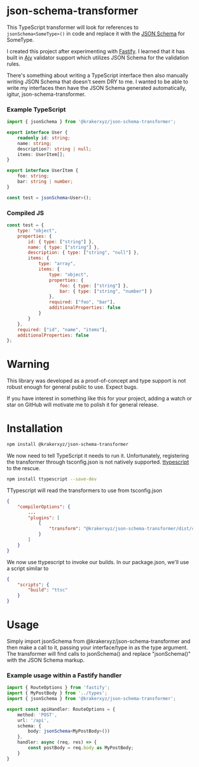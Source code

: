 
# json-schema-transformer
This TypeScript transformer will look for references to `jsonSchema<SomeType>()` in code and replace it with the [JSON Schema](https://json-schema.org/) for SomeType.

I created this project after experimenting with [Fastify](https://www.fastify.io/). I learned that it has built in [Ajv](https://ajv.js.org/) validator support which utilizes JSON Schema for the validation rules.

There's something about writing a TypeScript interface then also manually writing JSON Schema that doesn't seem DRY to me. I wanted to be able to write my interfaces then have the JSON Schema generated automatically, igitur, json-schema-transformer.

### Example TypeScript
```typescript
import { jsonSchema } from '@krakerxyz/json-schema-transformer';

export interface User {
    readonly id: string;
    name: string;
    description?: string | null;
    items: UserItem[];
}

export interface UserItem {
    foo: string;
    bar: string | number;
}

const test = jsonSchema<User>();
```

### Compiled JS
```javascript
const test = { 
    type: "object", 
    properties: { 
        id: { type: ["string"] }, 
        name: { type: ["string"] }, 
        description: { type: ["string", "null"] }, 
        items: { 
            type: "array", 
            items: { 
                type: "object", 
                properties: { 
                    foo: { type: ["string"] }, 
                    bar: { type: ["string", "number"] } 
                }, 
                required: ["foo", "bar"], 
                additionalProperties: false 
            } 
        } 
    }, 
    required: ["id", "name", "items"], 
    additionalProperties: false 
};
```

# Warning
This library was developed as a proof-of-concept and type support is not robust enough for general public to use. Expect bugs.

If you have interest in something like this for your project, adding a watch or star on GitHub will motivate me to polish it for general release.

# Installation

```bash
npm install @krakerxyz/json-schema-transformer
```

We now need to tell TypeScript it needs to run it. Unfortunately, registering the transformer through tsconfig.json is not natively supported. [ttypescript](https://www.npmjs.com/package/ttypescript) to the rescue.

```bash
npm install ttypescript --save-dev
```

TTypescript will read the transformers to use from tsconfig.json
```json
{
    "compilerOptions": {
        ...
        "plugins": [
            {
                "transform": "@krakerxyz/json-schema-transformer/dist/cjs/transformer/transformer"
            }
        ]
    }
}
```

We now use ttypescript to invoke our builds. In our package.json, we'll use a script similar to
```json
{
    "scripts": {
        "build": "ttsc"
    }
}
```

# Usage

Simply import jsonSchema from @krakerxyz/json-schema-transformer and then make a call to it, passing your interface/type in as the type argument. The transformer will find calls to jsonSchema<Type>() and replace "jsonSchema<Type>()" with the JSON Schema markup.

### Example usage within a Fastify handler
```typescript
import { RouteOptions } from 'fastify';
import { MyPostBody } from '../types';
import { jsonSchema } from '@krakerxyz/json-schema-transformer';

export const apiHandler: RouteOptions = {
    method: 'POST',
    url: '/api',
    schema: {
        body: jsonSchema<MyPostBody>())
    },
    handler: async (req, res) => {
        const postBody = req.body as MyPostBody;
    }
}
```


